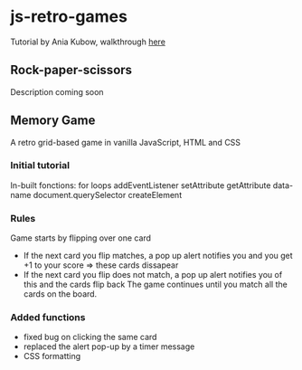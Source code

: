 # js-retro-games

Tutorial by Ania Kubow, walkthrough [here](https://www.youtube.com/watch?v=ec8vSKJuZTk)

## Rock-paper-scissors

Description coming soon

## Memory Game

A retro grid-based game in vanilla JavaScript, HTML and CSS

### Initial tutorial

In-built fonctions:
for loops
addEventListener
setAttribute
getAttribute
data-name
document.querySelector
createElement

### Rules

Game starts by flipping over one card

- If the next card you flip matches, a pop up alert notifies you and you get +1 to your score => these cards dissapear
- If the next card you flip does not match, a pop up alert notifies you of this and the cards flip back
  The game continues until you match all the cards on the board.

### Added functions

- fixed bug on clicking the same card
- replaced the alert pop-up by a timer message
- CSS formatting
